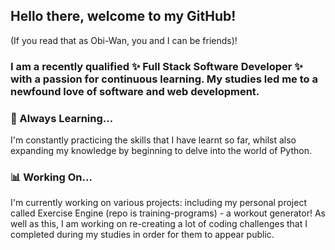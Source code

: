 ## Hello there, welcome to my GitHub!
(If you read that as Obi-Wan, you and I can be friends)! 

### I am a recently qualified ✨ Full Stack Software Developer ✨ with a passion for continuous learning. My studies led me to a newfound love of software and web development. 

### 🌱 Always Learning...
I'm constantly practicing the skills that I have learnt so far, whilst also expanding my knowledge by beginning to delve into the world of Python.

### 📊 Working On...
I'm currently working on various projects: including my personal project called Exercise Engine (repo is training-programs) - a workout generator! 
As well as this, I am working on re-creating a lot of coding challenges that I completed during my studies in order for them to appear public. 
